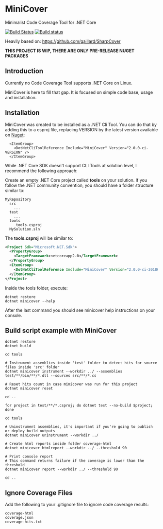 # MiniCover
Minimalist Code Coverage Tool for .NET Core

[![Build Status](https://travis-ci.org/lucaslorentz/minicover.svg?branch=master)](https://travis-ci.org/lucaslorentz/minicover)
[![Build status](https://ci.appveyor.com/api/projects/status/wtoyadiphqee8hy0/branch/master?svg=true)](https://ci.appveyor.com/project/lucaslorentz/minicover/branch/master)

Heavily based on: https://github.com/gaillard/SharpCover

**THIS PROJECT IS WIP, THERE ARE ONLY PRE-RELEASE NUGET PACKAGES**

## Introduction
Currently no Code Coverage Tool supports .NET Core on Linux.

MiniCover is here to fill that gap. It is focused on simple code base, usage and installation.

## Installation
MiniCover was created to be installed as a .NET Cli Tool. You can do that by adding this to a csproj file, replacing VERSION by the latest version available on [Nuget](https://www.nuget.org/packages/MiniCover/):
```
  <ItemGroup>
    <DotNetCliToolReference Include="MiniCover" Version="2.0.0-ci-VERSION" />
  </ItemGroup>
```

While .NET Core SDK doesn't support CLI Tools at solution level, I recommend the following approach:

Create an empty .NET Core project called **tools** on your solution. If you follow the .NET community convention,
you should have a folder structure similar to:
```
MyRepository
  src
    ...
  test
    ...
  tools
     tools.csproj
  MySolution.sln
```

The **tools.csproj** will be similar to:
```xml
<Project Sdk="Microsoft.NET.Sdk">
  <PropertyGroup>
    <TargetFramework>netcoreapp2.0</TargetFramework>
  </PropertyGroup>
  <ItemGroup>
    <DotNetCliToolReference Include="MiniCover" Version="2.0.0-ci-20180329054201" />
  </ItemGroup>
</Project>
```

Inside the tools folder, execute:
```shell
dotnet restore
dotnet minicover --help
```

After the last command you should see minicover help instructions on your console.

## Build script example with MiniCover
```shell
dotnet restore
dotnet build

cd tools

# Instrument assemblies inside 'test' folder to detect hits for source files inside 'src' folder
dotnet minicover instrument --workdir ../ --assemblies test/**/bin/**/*.dll --sources src/**/*.cs 

# Reset hits count in case minicover was run for this project
dotnet minicover reset

cd ..

for project in test/**/*.csproj; do dotnet test --no-build $project; done

cd tools

# Uninstrument assemblies, it's important if you're going to publish or deploy build outputs
dotnet minicover uninstrument --workdir ../

# Create html reports inside folder coverage-html
dotnet minicover htmlreport --workdir ../ --threshold 90

# Print console report
# This command returns failure if the coverage is lower than the threshold
dotnet minicover report --workdir ../ --threshold 90

cd ..
```

## Ignore Coverage Files
Add the following to your .gitignore file to ignore code coverage results:
```
coverage-html
coverage.json
coverage-hits.txt
```
